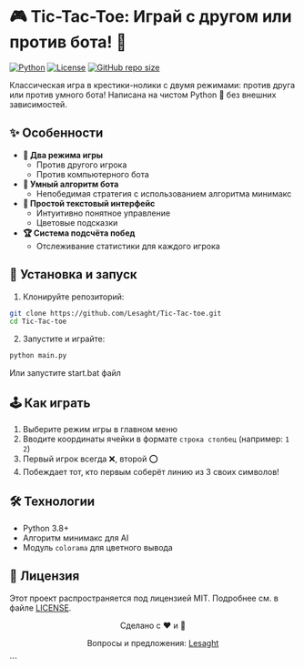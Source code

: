 # 🎮 Tic-Tac-Toe: Играй с другом или против бота! 🤖

[![Python](https://img.shields.io/badge/Python-3.8%2B-blue?logo=python)](https://python.org)
[![License](https://img.shields.io/badge/License-MIT-green)]([LICENSE](https://github.com/Lesaght/Tic-Tac-toe/blob/main/LICENSE.md))
[![GitHub repo size](https://img.shields.io/github/repo-size/Lesaght/Tic-Tac-toe-with-and-without-a-bot)](https://github.com/Lesaght/Tic-Tac-toe-with-and-without-a-bot)

Классическая игра в крестики-нолики с двумя режимами: против друга или против умного бота! Написана на чистом Python 🐍 без внешних зависимостей.

## ✨ Особенности
- **👥 Два режима игры**
  - Против другого игрока
  - Против компьютерного бота
- **🎯 Умный алгоритм бота**
  - Непобедимая стратегия с использованием алгоритма минимакс
- **🎨 Простой текстовый интерфейс**
  - Интуитивно понятное управление
  - Цветовые подсказки
- **🏆 Система подсчёта побед**
  - Отслеживание статистики для каждого игрока

## 🚀 Установка и запуск

1. Клонируйте репозиторий:
```bash
git clone https://github.com/Lesaght/Tic-Tac-toe.git
cd Tic-Tac-toe
```

2. Запустите и играйте:
```bash
python main.py
```
Или запустите start.bat файл

## 🕹 Как играть
1. Выберите режим игры в главном меню
2. Вводите координаты ячейки в формате `строка столбец` (например: `1 2`)
3. Первый игрок всегда ❌, второй ⭕
4. Побеждает тот, кто первым соберёт линию из 3 своих символов!

## 🛠 Технологии
- Python 3.8+
- Алгоритм минимакс для AI
- Модуль `colorama` для цветного вывода

## 📜 Лицензия
Этот проект распространяется под лицензией MIT. Подробнее см. в файле [LICENSE](LICENSE).
<div align="center">
  <p>Сделано с ❤️ и 🐍</p>
  <p>Вопросы и предложения: <a href="https://github.com/Lesaght">Lesaght</a></p>
</div>
```

